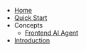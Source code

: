 * [Home](/)
* [Quick Start](/tutorial/quick_start.md)
* Concepts
  * [Frontend AI Agent](/concepts/frontend_ai_agent.md)
* [Introduction](/tutorial/an_introduction_to_gru.md)